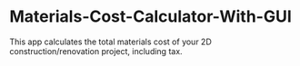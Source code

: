 # Materials-Cost-Calculator-With-GUI
This app calculates the total materials cost of your 2D construction/renovation project, including tax.
